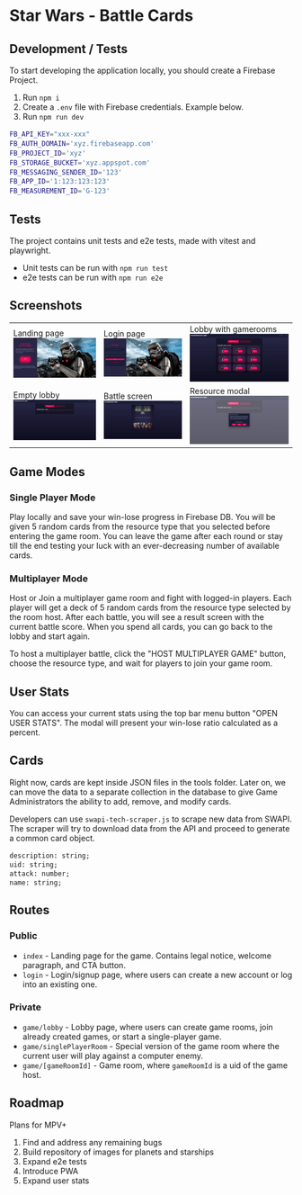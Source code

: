 # Star Wars - Battle Cards

## Development / Tests

To start developing the application locally, you should create a Firebase Project.

1. Run `npm i`
2. Create a `.env` file with Firebase credentials. Example below.
3. Run `npm run dev`

```bash
FB_API_KEY="xxx-xxx"
FB_AUTH_DOMAIN='xyz.firebaseapp.com'
FB_PROJECT_ID='xyz'
FB_STORAGE_BUCKET='xyz.appspot.com'
FB_MESSAGING_SENDER_ID='123'
FB_APP_ID='1:123:123:123'
FB_MEASUREMENT_ID='G-123'
```

## Tests

The project contains unit tests and e2e tests, made with vitest and playwright.

- Unit tests can be run with `npm run test`
- e2e tests can be run with `npm run e2e`

## Screenshots

|          |          |          |
| -------- | -------- | -------- |
| Landing page ![Index](docs/images/swbc-presentation-1.png)| Login page ![Login](docs/images/swbc-presentation-2.png)| Lobby with gamerooms ![Lobby](docs/images/swbc-presentation-3.png)|
| Empty lobby ![Lobby](docs/images/swbc-presentation-4.png)| Battle screen ![Battle](docs/images/swbc-presentation-5.png)| Resource modal ![Resource](docs/images/swbc-presentation-6.png)|

## Game Modes

### Single Player Mode

Play locally and save your win-lose progress in Firebase DB. You will be given 5 random cards from the resource type that you selected before entering the game room. You can leave the game after each round or stay till the end testing your luck with an ever-decreasing number of available cards.

### Multiplayer Mode

Host or Join a multiplayer game room and fight with logged-in players. Each player will get a deck of 5 random cards from the resource type selected by the room host. After each battle, you will see a result screen with the current battle score. When you spend all cards, you can go back to the lobby and start again.

To host a multiplayer battle, click the "HOST MULTIPLAYER GAME" button, choose the resource type, and wait for players to join your game room.

## User Stats

You can access your current stats using the top bar menu button "OPEN USER STATS". The modal will present your win-lose ratio calculated as a percent.

## Cards

Right now, cards are kept inside JSON files in the tools folder. Later on, we can move the data to a separate collection in the database to give Game Administrators the ability to add, remove, and modify cards.

Developers can use `swapi-tech-scraper.js` to scrape new data from SWAPI. The scraper will try to download data from the API and proceed to generate a common card object.

```
description: string;
uid: string;
attack: number;
name: string;
```
## Routes

### Public

- `index` - Landing page for the game. Contains legal notice, welcome paragraph, and CTA button.
- `login` - Login/signup page, where users can create a new account or log into an existing one.

### Private

- `game/lobby` - Lobby page, where users can create game rooms, join already created games, or start a single-player game.
- `game/singlePlayerRoom` - Special version of the game room where the current user will play against a computer enemy.
- `game/[gameRoomId]` - Game room, where `gameRoomId` is a uid of the game host.

## Roadmap

Plans for MPV+

1. Find and address any remaining bugs
2. Build repository of images for planets and starships
3. Expand e2e tests
4. Introduce PWA
5. Expand user stats